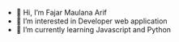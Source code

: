 - 👋 Hi, I’m Fajar Maulana Arif
- 👀 I’m interested in Developer web application
- 🌱 I’m currently learning Javascript and Python 

<!---
fajarmarif22/fajarmarif22 is a ✨ special ✨ repository because its `README.md` (this file) appears on your GitHub profile.
You can click the Preview link to take a look at your changes.
--->
